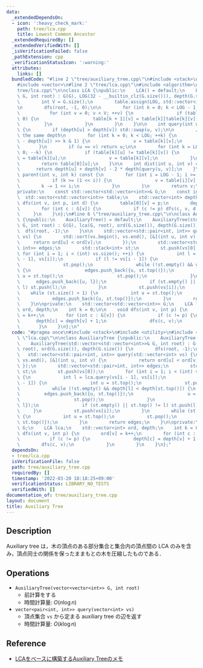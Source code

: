 ```yaml
---
data:
  _extendedDependsOn:
  - icon: ':heavy_check_mark:'
    path: tree/lca.cpp
    title: Lowest Common Ancestor
  _extendedRequiredBy: []
  _extendedVerifiedWith: []
  _isVerificationFailed: false
  _pathExtension: cpp
  _verificationStatusIcon: ':warning:'
  attributes:
    links: []
  bundledCode: "#line 2 \"tree/auxiliary_tree.cpp\"\n#include <stack>\n#include <utility>\n\
    #include <vector>\n#line 2 \"tree/lca.cpp\"\n#include <algorithm>\n#line 4 \"\
    tree/lca.cpp\"\n\nclass LCA {\npublic:\n    LCA() = default;\n    LCA(const std::vector<std::vector<int>>&\
    \ G, int root) : G(G), LOG(32 - __builtin_clz(G.size())), depth(G.size()) {\n\
    \        int V = G.size();\n        table.assign(LOG, std::vector<int>(V, -1));\n\
    \n        dfs(root, -1, 0);\n\n        for (int k = 0; k < LOG - 1; ++k) {\n \
    \           for (int v = 0; v < V; ++v) {\n                if (table[k][v] >=\
    \ 0) {\n                    table[k + 1][v] = table[k][table[k][v]];\n       \
    \         }\n            }\n        }\n    }\n\n    int query(int u, int v) const\
    \ {\n        if (depth[u] > depth[v]) std::swap(u, v);\n\n        // go up to\
    \ the same depth\n        for (int k = 0; k < LOG; ++k) {\n            if ((depth[v]\
    \ - depth[u]) >> k & 1) {\n                v = table[k][v];\n            }\n \
    \       }\n        if (u == v) return u;\n\n        for (int k = LOG - 1; k >=\
    \ 0; --k) {\n            if (table[k][u] != table[k][v]) {\n                u\
    \ = table[k][u];\n                v = table[k][v];\n            }\n        }\n\
    \        return table[0][u];\n    }\n\n    int dist(int u, int v) const {\n  \
    \      return depth[u] + depth[v] - 2 * depth[query(u, v)];\n    }\n\n    int\
    \ parent(int v, int k) const {\n        for (int i = LOG - 1; i >= 0; --i) {\n\
    \            if (k >= (1 << i)) {\n                v = table[i][v];\n        \
    \        k -= 1 << i;\n            }\n        }\n        return v;\n    }\n\n\
    private:\n    const std::vector<std::vector<int>>& G;\n    const int LOG;\n  \
    \  std::vector<std::vector<int>> table;\n    std::vector<int> depth;\n\n    void\
    \ dfs(int v, int p, int d) {\n        table[0][v] = p;\n        depth[v] = d;\n\
    \        for (int c : G[v]) {\n            if (c != p) dfs(c, v, d + 1);\n   \
    \     }\n    }\n};\n#line 6 \"tree/auxiliary_tree.cpp\"\n\nclass AuxiliaryTree\
    \ {\npublic:\n    AuxiliaryTree() = default;\n    AuxiliaryTree(std::vector<std::vector<int>>&\
    \ G, int root) : G(G), lca(G, root), ord(G.size()), depth(G.size()) {\n      \
    \  dfs(root, -1);\n    }\n\n    std::vector<std::pair<int, int>> query(std::vector<int>\
    \ vs) {\n        std::sort(vs.begin(), vs.end(), [&](int u, int v) {\n       \
    \     return ord[u] < ord[v];\n        });\n        std::vector<std::pair<int,\
    \ int>> edges;\n        std::stack<int> st;\n        st.push(vs[0]);\n       \
    \ for (int i = 1; i < (int) vs.size(); ++i) {\n            int l = lca.query(vs[i\
    \ - 1], vs[i]);\n            if (l != vs[i - 1]) {\n                int u = st.top();\n\
    \                st.pop();\n                while (!st.empty() && depth[l] < depth[st.top()])\
    \ {\n                    edges.push_back({u, st.top()});\n                   \
    \ u = st.top();\n                    st.pop();\n                }\n          \
    \      edges.push_back({u, l});\n                if (st.empty() || st.top() !=\
    \ l) st.push(l);\n            }\n            st.push(vs[i]);\n        }\n    \
    \    while (st.size() > 1) {\n            int u = st.top();\n            st.pop();\n\
    \            edges.push_back({u, st.top()});\n        }\n        return edges;\n\
    \    }\n\nprivate:\n    std::vector<std::vector<int>> G;\n    LCA lca;\n    std::vector<int>\
    \ ord, depth;\n    int k = 0;\n\n    void dfs(int v, int p) {\n        ord[v]\
    \ = k++;\n        for (int c : G[v]) {\n            if (c != p) {\n          \
    \      depth[c] = depth[v] + 1;\n                dfs(c, v);\n            }\n \
    \       }\n    }\n};\n"
  code: "#pragma once\n#include <stack>\n#include <utility>\n#include <vector>\n#include\
    \ \"lca.cpp\"\n\nclass AuxiliaryTree {\npublic:\n    AuxiliaryTree() = default;\n\
    \    AuxiliaryTree(std::vector<std::vector<int>>& G, int root) : G(G), lca(G,\
    \ root), ord(G.size()), depth(G.size()) {\n        dfs(root, -1);\n    }\n\n \
    \   std::vector<std::pair<int, int>> query(std::vector<int> vs) {\n        std::sort(vs.begin(),\
    \ vs.end(), [&](int u, int v) {\n            return ord[u] < ord[v];\n       \
    \ });\n        std::vector<std::pair<int, int>> edges;\n        std::stack<int>\
    \ st;\n        st.push(vs[0]);\n        for (int i = 1; i < (int) vs.size(); ++i)\
    \ {\n            int l = lca.query(vs[i - 1], vs[i]);\n            if (l != vs[i\
    \ - 1]) {\n                int u = st.top();\n                st.pop();\n    \
    \            while (!st.empty() && depth[l] < depth[st.top()]) {\n           \
    \         edges.push_back({u, st.top()});\n                    u = st.top();\n\
    \                    st.pop();\n                }\n                edges.push_back({u,\
    \ l});\n                if (st.empty() || st.top() != l) st.push(l);\n       \
    \     }\n            st.push(vs[i]);\n        }\n        while (st.size() > 1)\
    \ {\n            int u = st.top();\n            st.pop();\n            edges.push_back({u,\
    \ st.top()});\n        }\n        return edges;\n    }\n\nprivate:\n    std::vector<std::vector<int>>\
    \ G;\n    LCA lca;\n    std::vector<int> ord, depth;\n    int k = 0;\n\n    void\
    \ dfs(int v, int p) {\n        ord[v] = k++;\n        for (int c : G[v]) {\n \
    \           if (c != p) {\n                depth[c] = depth[v] + 1;\n        \
    \        dfs(c, v);\n            }\n        }\n    }\n};"
  dependsOn:
  - tree/lca.cpp
  isVerificationFile: false
  path: tree/auxiliary_tree.cpp
  requiredBy: []
  timestamp: '2022-03-20 18:18:25+09:00'
  verificationStatus: LIBRARY_NO_TESTS
  verifiedWith: []
documentation_of: tree/auxiliary_tree.cpp
layout: document
title: Auxiliary Tree
---
```


## Description

Auxiliary tree は，木の頂点のある部分集合と集合内の頂点間の LCA のみを含み，頂点同士の関係を保ったままもとの木を圧縮したものである．

## Operations

- `AuxiliaryTree(vector<vector<int>> G, int root)`
    - 前計算をする
    - 時間計算量: $O(n\log n)$
- `vector<pair<int, int>> query(vector<int> vs)`
    - 頂点集合 `vs` から定まる auxiliary tree の辺を返す
    - 時間計算量: $O(k\log n)$

## Reference

- [LCAをベースに構築するAuxiliary Treeのメモ](https://smijake3.hatenablog.com/entry/2019/09/15/200200)